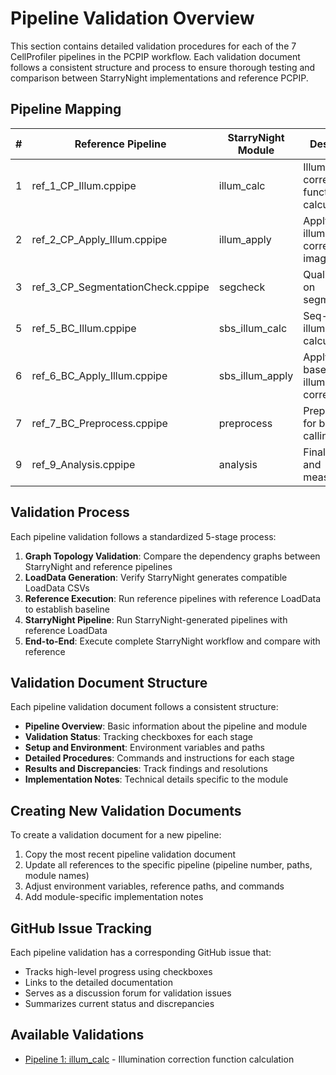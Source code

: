 # Pipeline Validation Overview

This section contains detailed validation procedures for each of the 7 CellProfiler pipelines in the PCPIP workflow. Each validation document follows a consistent structure and process to ensure thorough testing and comparison between StarryNight implementations and reference PCPIP.

## Pipeline Mapping

| #   | Reference Pipeline                | StarryNight Module | Description                                  |
| --- | --------------------------------- | ------------------ | -------------------------------------------- |
| 1   | ref_1_CP_Illum.cppipe             | illum_calc         | Illumination correction function calculation |
| 2   | ref_2_CP_Apply_Illum.cppipe       | illum_apply        | Apply illumination correction to images      |
| 3   | ref_3_CP_SegmentationCheck.cppipe | segcheck           | Quality control on segmentation              |
| 5   | ref_5_BC_Illum.cppipe             | sbs_illum_calc     | Seq-based illumination calculation           |
| 6   | ref_6_BC_Apply_Illum.cppipe       | sbs_illum_apply    | Apply seq-based illumination correction      |
| 7   | ref_7_BC_Preprocess.cppipe        | preprocess         | Preprocessing for barcode calling            |
| 9   | ref_9_Analysis.cppipe             | analysis           | Final analysis and measurements              |

## Validation Process

Each pipeline validation follows a standardized 5-stage process:

1. **Graph Topology Validation**: Compare the dependency graphs between StarryNight and reference pipelines
2. **LoadData Generation**: Verify StarryNight generates compatible LoadData CSVs
3. **Reference Execution**: Run reference pipelines with reference LoadData to establish baseline
4. **StarryNight Pipeline**: Run StarryNight-generated pipelines with reference LoadData
5. **End-to-End**: Execute complete StarryNight workflow and compare with reference

## Validation Document Structure

Each pipeline validation document follows a consistent structure:

- **Pipeline Overview**: Basic information about the pipeline and module
- **Validation Status**: Tracking checkboxes for each stage
- **Setup and Environment**: Environment variables and paths
- **Detailed Procedures**: Commands and instructions for each stage
- **Results and Discrepancies**: Track findings and resolutions
- **Implementation Notes**: Technical details specific to the module

## Creating New Validation Documents

To create a validation document for a new pipeline:

1. Copy the most recent pipeline validation document
2. Update all references to the specific pipeline (pipeline number, paths, module names)
3. Adjust environment variables, reference paths, and commands
4. Add module-specific implementation notes

## GitHub Issue Tracking

Each pipeline validation has a corresponding GitHub issue that:
- Tracks high-level progress using checkboxes
- Links to the detailed documentation
- Serves as a discussion forum for validation issues
- Summarizes current status and discrepancies

## Available Validations

- [Pipeline 1: illum_calc](pipeline-1-validation-illum-calc.md) - Illumination correction function calculation
